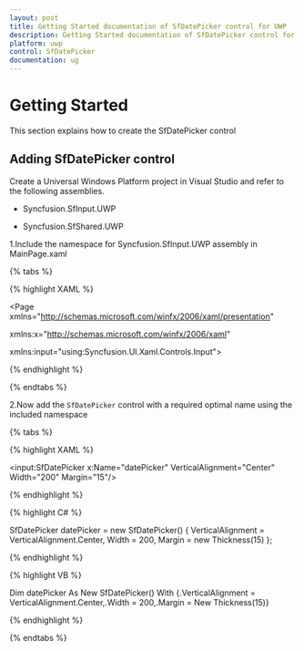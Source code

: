 ```yaml
---
layout: post
title: Getting Started documentation of SfDatePicker control for UWP
description: Getting Started documentation of SfDatePicker control for UWP
platform: uwp
control: SfDatePicker
documentation: ug
---
```


# Getting Started

This section explains how to create the SfDatePicker control

## Adding SfDatePicker control

Create a Universal Windows Platform project in Visual Studio and refer to the following assemblies.

* Syncfusion.SfInput.UWP

* Syncfusion.SfShared.UWP

1.Include the namespace for Syncfusion.SfInput.UWP assembly in MainPage.xaml

{% tabs %}

{% highlight XAML %}

<Page xmlns="http://schemas.microsoft.com/winfx/2006/xaml/presentation"

xmlns:x="http://schemas.microsoft.com/winfx/2006/xaml"

xmlns:input="using:Syncfusion.UI.Xaml.Controls.Input">

{% endhighlight %}

{% endtabs %}

2.Now add the `SfDatePicker` control with a required optimal name using the included namespace

{% tabs %}

{% highlight XAML %}

<input:SfDatePicker x:Name="datePicker" VerticalAlignment="Center" Width="200" Margin="15"/>

{% endhighlight %}

{% highlight C# %}

 SfDatePicker datePicker = new SfDatePicker() { VerticalAlignment = VerticalAlignment.Center, Width = 200, Margin = new Thickness(15) };

{% endhighlight %}

{% highlight VB %}

Dim datePicker As New SfDatePicker() With {.VerticalAlignment = VerticalAlignment.Center,.Width = 200,.Margin = New Thickness(15)}

{% endhighlight %}

{% endtabs %}



